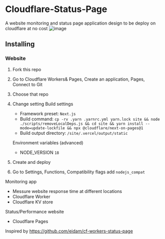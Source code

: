 # Cloudflare-Status-Page
A website monitoring and status page application design to be deploy on cloudflare at no cost
![image](https://github.com/JH0project/Cloudflare-Status-Page/assets/48591478/e16d12eb-1985-423f-b2f5-1af6695e3aec)

## Installing

### Website
1. Fork this repo
2. Go to Cloudflare Workers& Pages, Create an application, Pages, Connect to Git
3. Choose that repo
4. Change setting Build settings
    - Framework preset: `Next.js`
    - Build command: `cp -rv .yarn .yarnrc.yml yarn.lock site && node ./scripts/removeLocalDeps.js && cd site && yarn install --mode=update-lockfile && npx @cloudflare/next-on-pages@1`
    - Build output directory: `/site/.vercel/output/static`

   Environment variables (advanced)
    - NODE_VERSION `18`
5. Create and deploy
6. Go to Settings, Functions, Compatibility flags add `nodejs_compat`

Monitoring app
- Messure website response time at different locations
- Cloudflare Worker
- Cloudflare KV store

Status/Performance website
- Cloudflare Pages

Inspired by https://github.com/eidam/cf-workers-status-page
